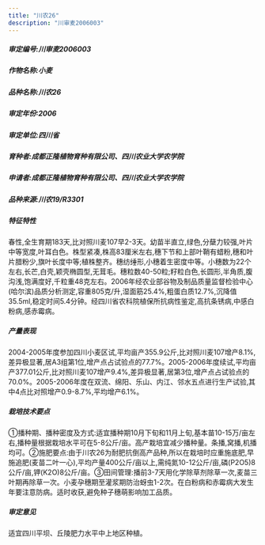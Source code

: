 ```yaml
---
title: "川农26"
description: "川审麦2006003"
---
```

##### 审定编号:川审麦2006003

##### 作物名称:小麦

##### 品种名称:川农26

##### 审定年份:2006

##### 审定单位:四川省

##### 育种者:成都正隆植物育种有限公司、四川农业大学农学院

##### 申请者:成都正隆植物育种有限公司、四川农业大学农学院

##### 品种来源:川农19/R3301

##### 特征特性
春性,全生育期183天,比对照川麦107早2-3天。幼苗半直立,绿色,分蘖力较强,叶片中等宽度,叶耳白色。株型紧凑,株高83厘米左右,穗下节和上部叶鞘有蜡粉,穗和叶片腊粉少,旗叶长度中等;植株整齐。穗纺缍形,小穗着生密度中等。小穗数为22个左右,长芒,白壳,颖壳椭圆型,无茸毛。穗粒数40-50粒;籽粒白色,长圆形,半角质,腹沟浅,饱满度好,千粒重48克左右。2006年经农业部谷物及制品质量监督检验中心(哈尔滨)品质分析测定,容重805克/升,湿面筋25.4%,粗蛋白质12.7%,沉降值35.5ml,稳定时间5.4分钟。经四川省农科院植保所抗病性鉴定,高抗条锈病,中感白粉病,感赤霉病。

##### 产量表现
2004-2005年度参加四川小麦区试,平均亩产355.9公斤,比对照川麦107增产8.1%,差异极显著,居A3组第1位,增产点占试验点的77.7%。2005-2006年度续试,平均亩产377.01公斤,比对照川麦107增产9.4%,差异极显著,居第3位,增产点占试验点的70.0%。2005-2006年度在双流、绵阳、乐山、内江、邻水五点进行生产试验,其中4点比对照增产0.9-8.7%,平均增产6.1%。

##### 栽培技术要点
①播种期、播种密度及方式:适宜播种期10月下旬和11月上旬,基本苗10-15万/亩左右,播种量根据栽培水平可在5-8公斤/亩。高产栽培宜减少播种量。条播,窝播,机播均可。②施肥要点:由于川农26为耐肥抗倒高产品种,所以在栽培时应重施底肥,早施追肥(麦苗二叶一心),平均产量400公斤/亩以上,需纯氮10-12公斤/亩,磷(P2O5)8公斤/亩,钾(K2O)8公斤/亩。③田间管理:播前3-7天用化学除草剂除草一次,麦苗三叶期再除草一次。小麦孕穗期至灌浆期防治蚜虫1-2次。在白粉病和赤霉病大发生年要注意防病。适时收获,避免种子穗萌影响加工品质。

##### 审定意见
适宜四川平坝、丘陵肥力水平中上地区种植。
